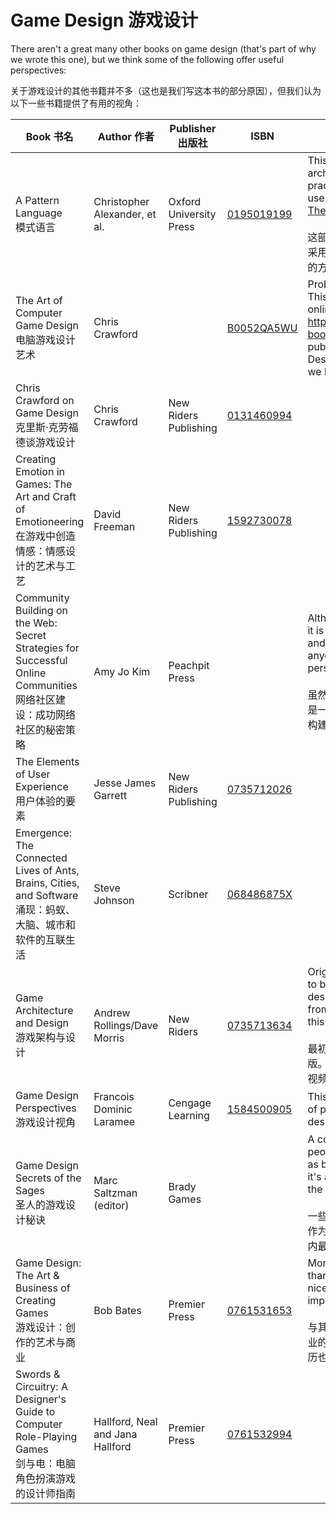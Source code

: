 # Game Design 游戏设计

There aren't a great many other books on game design (that's part of why we wrote this one), but we think some of the following offer useful perspectives:

关于游戏设计的其他书籍并不多（这也是我们写这本书的部分原因），但我们认为以下一些书籍提供了有用的视角：

Book 书名 | Author 作者 | Publisher 出版社 | ISBN | Comment 评论
--- | --- | --- | --- | --- 
A Pattern Language<br>模式语言	 | Christopher Alexander, et al. | Oxford University Press | [0195019199](https://www.amazon.com/dp/0195019199) | This work created something of a revolution in architectural theory when it appeared, adopting a practical/psychological approach to the way people use buildings. Some of its ideas formed the basis for [The Sims](https://en.wikipedia.org/wiki/The_Sims).<br><br>这部作品一经问世就在建筑理论界掀起了一场革命，它采用了一种实用的/心理学的方法来研究人们使用建筑物的方式。其中一些观点构成了[《模拟人生》](https://en.wikipedia.org/wiki/The_Sims)的基础。
The Art of Computer Game Design<br>电脑游戏设计艺术 | Chris Crawford |  | [B0052QA5WU](https://www.amazon.com/dp/B0052QA5WU) | Probably the first book in the field, and a classic. This book is no longer in print, but may be read online at http://www.vancouver.wsu.edu/fac/peabody/game-book/Coverpage.html. Crawford will also soon be publishing a new work, Chris Crawford on Game Design (©2004, New Riders Publishing), to which we look forward with interest.
Chris Crawford on Game Design<br>克里斯·克劳福德谈游戏设计 | Chris Crawford | New Riders Publishing | [0131460994](https://www.amazon.com/dp/0131460994) | 
Creating Emotion in Games: The Art and Craft of Emotioneering<br>在游戏中创造情感：情感设计的艺术与工艺 | David Freeman | New Riders Publishing | [1592730078](https://www.amazon.com/dp/1592730078) |
Community Building on the Web: Secret Strategies for Successful Online Communities<br>网络社区建设：成功网络社区的秘密策略 | Amy Jo Kim | Peachpit Press | |Although this isn't technically a game design book, it is a highly regarded work on online communities and should be considered required reading for anyone who wants to build an online game or persistent world.<br><br>虽然从严格意义上讲，这不是一本游戏设计书籍，但它是一本备受推崇的网络社区著作，应该被视为任何想要构建网络游戏或持久世界的人的必读书。
The Elements of User Experience<br>用户体验的要素	 | Jesse James Garrett | New Riders Publishing | [0735712026](https://www.amazon.com/dp/0735712026) |
Emergence: The Connected Lives of Ants, Brains, Cities, and Software<br>涌现：蚂蚁、大脑、城市和软件的互联生活 | Steve Johnson | Scribner | [068486875X](https://www.amazon.com/dp/068486875X) |
Game Architecture and Design<br>游戏架构与设计 | Andrew Rollings/Dave Morris | New Riders | [0735713634](https://www.amazon.com/dp/0735713634) | Originally published by The Coriolis Group and soon to be reissued by New Riders. A giant tome on designing and building computer and video games from start to finish. It is the companion volume to this one.<br><br>最初由科里奥利集团出版，不久将由 New Riders 再版。这是一本从头到尾介绍如何设计和制作电脑游戏和视频游戏的巨著。它是这本书的配套书籍。
Game Design Perspectives<br>游戏设计视角 | Francois Dominic Laramee | Cengage Learning | [1584500905](https://www.amazon.com/dp/1584500905) | This is an extensive collection of essays by a variety of people on different topics, not all of them game design.
Game Design Secrets of the Sages<br>圣人的游戏设计秘诀 | Marc Saltzman (editor) | Brady Games || A collection of interviews with some of the top people in the business. In this form, it's more useful as background reading than how-to material, but it's a good way to see inside the heads of some of the industry's best designers.<br><br>一些业内顶尖人物的访谈集。在这种形式下，它更适合作为背景读物，而不是如何操作的材料，但它是了解业内最优秀设计师内心世界的好方法。
Game Design: The Art & Business of Creating Games<br>游戏设计：创作的艺术与商业 | Bob Bates | Premier Press | [0761531653](https://www.amazon.com/dp/0761531653) | More of an introduction to the entire game business than a game design book. It's easy to read and nicely illustrated, and Bob Bates' credentials are impeccable.<br><br>与其说它是一本游戏设计书，不如说它是对整个游戏行业的介绍。这本书通俗易懂，图文并茂，鲍勃·贝茨的资历也无可挑剔。
Swords & Circuitry: A Designer's Guide to Computer Role-Playing Games<br>剑与电：电脑角色扮演游戏的设计师指南 | Hallford, Neal and Jana Hallford | Premier Press | [0761532994](https://www.amazon.com/dp/0761532994) | 